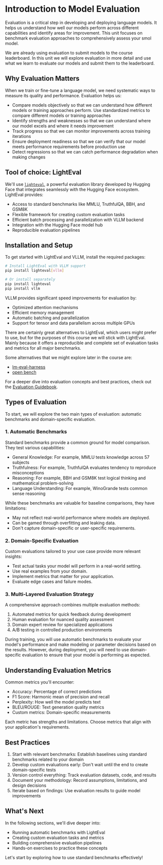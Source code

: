 # Introduction to Model Evaluation

Evaluation is a critical step in developing and deploying language models. It helps us understand how well our models perform across different capabilities and identify areas for improvement. This unit focuses on benchmark evaluation approaches to comprehensively assess your smol model.

<Tip>

We are already using evaluation to submit models to the course leaderboard. In this unit we will explore evaluation in more detail and use what we learn to evaluate our models and submit them to the leaderboard.

</Tip>

## Why Evaluation Matters

When we train or fine-tune a language model, we need systematic ways to measure its quality and performance. Evaluation helps us:

- Compare models objectively so that we can understand how different models or training approaches perform. Use standardized metrics to compare different models or training approaches
- Identify strengths and weaknesses so that we can understand where our model excels and where it needs improvement
- Track progress so that we can monitor improvements across training iterations
- Ensure deployment readiness so that we can verify that our model meets performance requirements before production use
- Detect regressions so that we can catch performance degradation when making changes

## Tool of choice: LightEval

We'll use [`lighteval`](https://github.com/huggingface/lighteval), a powerful evaluation library developed by Hugging Face that integrates seamlessly with the Hugging Face ecosystem. LightEval provides:

- Access to standard benchmarks like MMLU, TruthfulQA, BBH, and GSM8K
- Flexible framework for creating custom evaluation tasks
- Efficient batch processing and parallelization with VLLM backend
- Integration with the Hugging Face model hub
- Reproducible evaluation pipelines

## Installation and Setup

To get started with LightEval and VLLM, install the required packages:

```bash
# Install LightEval with VLLM support
pip install lighteval[vllm]

# Or install separately
pip install lighteval
pip install vllm
```

VLLM provides significant speed improvements for evaluation by:
- Optimized attention mechanisms
- Efficient memory management
- Automatic batching and parallelization
- Support for tensor and data parallelism across multiple GPUs

<Tip>


There are certainly great alternatives to LightEval, which users might prefer to use, but for the purposes of this course we will stick with LightEval. Mainly because it offers a reproducible and complete set of evaluation tasks and metrics for all major benchmarks. 

Some alternatives that we might explore later in the course are:

- [lm-eval-harness](https://github.com/EleutherAI/lm-eval-harness)
- [open bench](https://github.com/groq/openbench)

</Tip>

For a deeper dive into evaluation concepts and best practices, check out the [Evaluation Guidebook](https://github.com/huggingface/evaluation-guidebook).

## Types of Evaluation

To start, we will explore the two main types of evaluation: automatic benchmarks and domain-specific evaluation.

### 1. Automatic Benchmarks

Standard benchmarks provide a common ground for model comparison. They test various capabilities:

- General Knowledge: For example, MMLU tests knowledge across 57 subjects
- Truthfulness: For example, TruthfulQA evaluates tendency to reproduce misconceptions
- Reasoning: For example, BBH and GSM8K test logical thinking and mathematical problem-solving
- Language Understanding: For example, WinoGrande tests common sense reasoning

While these benchmarks are valuable for baseline comparisons, they have limitations:
- May not reflect real-world performance where models are deployed.
- Can be gamed through overfitting and leaking data.
- Don't capture domain-specific or user-specific requirements.

### 2. Domain-Specific Evaluation

Custom evaluations tailored to your use case provide more relevant insights:

- Test actual tasks your model will perform in a real-world setting.
- Use real examples from your domain.
- Implement metrics that matter for your application.
- Evaluate edge cases and failure modes.

### 3. Multi-Layered Evaluation Strategy

A comprehensive approach combines multiple evaluation methods:

1. Automated metrics for quick feedback during development
2. Human evaluation for nuanced quality assessment
3. Domain expert review for specialized applications
4. A/B testing in controlled production environments

During training, you will use automatic benchmarks to evaluate your model's performance and make modeling or parameter decisions based on the results. However, during deployment, you will need to use domain-specific evaluation to ensure that your model is performing as expected.

## Understanding Evaluation Metrics

Common metrics you'll encounter:

- Accuracy: Percentage of correct predictions
- F1 Score: Harmonic mean of precision and recall
- Perplexity: How well the model predicts text
- BLEU/ROUGE: Text generation quality metrics
- Custom metrics: Domain-specific measurements

Each metric has strengths and limitations. Choose metrics that align with your application's requirements.

## Best Practices

1. Start with relevant benchmarks: Establish baselines using standard benchmarks related to your domain
2. Develop custom evaluations early: Don't wait until the end to create domain-specific tests
3. Version control everything: Track evaluation datasets, code, and results
4. Document your methodology: Record assumptions, limitations, and design decisions
5. Iterate based on findings: Use evaluation results to guide model improvements

## What's Next

In the following sections, we'll dive deeper into:

- Running automatic benchmarks with LightEval
- Creating custom evaluation tasks and metrics
- Building comprehensive evaluation pipelines
- Hands-on exercises to practice these concepts

Let's start by exploring how to use standard benchmarks effectively!